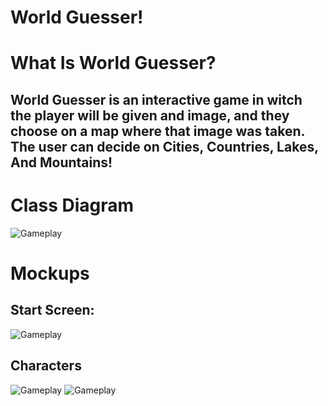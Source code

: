 # World Guesser!

# What Is World Guesser?
## World Guesser is an interactive game in witch the player will be given and image, and they choose on a map where that image was taken. The user can decide on Cities, Countries, Lakes, And Mountains!

# Class Diagram

![Gameplay](https://github.com/LiamTGay/World-Guesser/blob/main/images/Diagram2.png?raw=true)

# Mockups

## Start Screen:
![Gameplay](https://github.com/LiamTGay/World-Guesser/blob/main/images/WorldImageForProject-removebg-preview.png?raw=true)

## Characters
![Gameplay](https://github.com/LiamTGay/World-Guesser/blob/main/images/cute-man-cartoon-standing-vector-12483513-removebg-preview.png?raw=true)
![Gameplay](https://github.com/LiamTGay/World-Guesser/blob/main/images/cute-girl-cartoon-character-free-vector-removebg-preview.png?raw=true)
